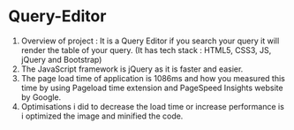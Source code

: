 # Query-Editor
1. Overview of project : It is a Query Editor if you search your query it will render the table of your query. 
(It has tech stack : HTML5, CSS3, JS, jQuery and Bootstrap)
2. The JavaScript framework is jQuery as it is faster and easier.
3. The page load time of application is 1086ms and how you measured this time by using Pageload time extension and PageSpeed Insights website by Google.
4. Optimisations i did to decrease the load time or increase performance is i optimized the image and minified the code.
